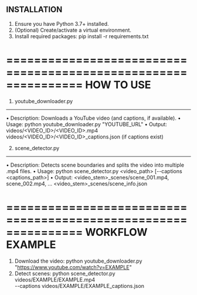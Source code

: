 INSTALLATION
------------
1. Ensure you have Python 3.7+ installed.
2. (Optional) Create/activate a virtual environment.
3. Install required packages:
   pip install -r requirements.txt

===============================================================
HOW TO USE
===============================================================

1) youtube_downloader.py
------------------------
   • Description: Downloads a YouTube video (and captions, if available).
   • Usage:
       python youtube_downloader.py "YOUTUBE_URL"
   • Output:
       videos/<VIDEO_ID>/<VIDEO_ID>.mp4
       videos/<VIDEO_ID>/<VIDEO_ID>_captions.json (if captions exist)

2) scene_detector.py
--------------------
   • Description: Detects scene boundaries and splits the video into multiple .mp4 files.
   • Usage:
       python scene_detector.py <video_path> [--captions <captions_path>]
   • Output:
       <video_stem>_scenes/scene_001.mp4, scene_002.mp4, ...
       <video_stem>_scenes/scene_info.json

===============================================================
WORKFLOW EXAMPLE
===============================================================
   1. Download the video:
      python youtube_downloader.py "https://www.youtube.com/watch?v=EXAMPLE"
   2. Detect scenes:
      python scene_detector.py videos/EXAMPLE/EXAMPLE.mp4 \
         --captions videos/EXAMPLE/EXAMPLE_captions.json

